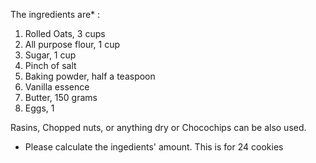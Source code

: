 The ingredients are* :

1) Rolled Oats, 3 cups 
2) All purpose flour, 1 cup
3) Sugar, 1 cup
4) Pinch of salt
5) Baking powder, half a teaspoon
6) Vanilla essence
7) Butter, 150 grams
8) Eggs, 1

Rasins, Chopped nuts, or anything dry or Chocochips can be also used.



* Please calculate the ingedients' amount. This is for 24 cookies